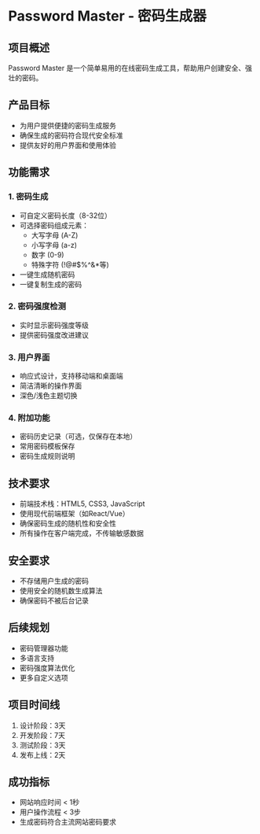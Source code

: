 # Password Master - 密码生成器

## 项目概述
Password Master 是一个简单易用的在线密码生成工具，帮助用户创建安全、强壮的密码。

## 产品目标
- 为用户提供便捷的密码生成服务
- 确保生成的密码符合现代安全标准
- 提供友好的用户界面和使用体验

## 功能需求

### 1. 密码生成
- 可自定义密码长度（8-32位）
- 可选择密码组成元素：
  - 大写字母 (A-Z)
  - 小写字母 (a-z)
  - 数字 (0-9)
  - 特殊字符 (!@#$%^&*等)
- 一键生成随机密码
- 一键复制生成的密码

### 2. 密码强度检测
- 实时显示密码强度等级
- 提供密码强度改进建议

### 3. 用户界面
- 响应式设计，支持移动端和桌面端
- 简洁清晰的操作界面
- 深色/浅色主题切换

### 4. 附加功能
- 密码历史记录（可选，仅保存在本地）
- 常用密码模板保存
- 密码生成规则说明

## 技术要求
- 前端技术栈：HTML5, CSS3, JavaScript
- 使用现代前端框架（如React/Vue）
- 确保密码生成的随机性和安全性
- 所有操作在客户端完成，不传输敏感数据

## 安全要求
- 不存储用户生成的密码
- 使用安全的随机数生成算法
- 确保密码不被后台记录

## 后续规划
- 密码管理器功能
- 多语言支持
- 密码强度算法优化
- 更多自定义选项

## 项目时间线
1. 设计阶段：3天
2. 开发阶段：7天
3. 测试阶段：3天
4. 发布上线：2天

## 成功指标
- 网站响应时间 < 1秒
- 用户操作流程 < 3步
- 生成密码符合主流网站密码要求